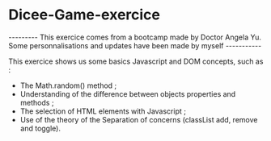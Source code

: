 # Dicee-Game-exercice

--------- This exercice comes from a bootcamp made by Doctor Angela Yu. Some personnalisations and updates have been made by myself -----------

This exercice shows us some basics Javascript and DOM concepts, such as :

- The Math.random() method ;
- Understanding of the difference between objects properties and methods ;
- The selection of HTML elements with Javascript ;
- Use of the theory of the Separation of concerns (classList add, remove and toggle).  
